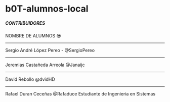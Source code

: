 # b0T-alumnos-local


#####  CONTRIBUIDORES  ####


NOMBRE DE ALUMNOS 😎

-------

Sergio André López Pereo    -   @SergioPereo

-------

Jeremias Castañeda Arreola @Janaijc

-------

David Rebollo   @dvidHD

-------

Rafael Duran Ceceñas @Rafaduce
Estudiante de Ingenieria en Sistemas

